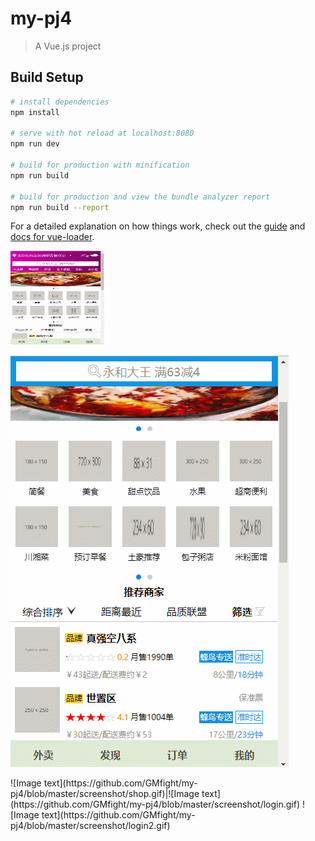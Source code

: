 # my-pj4

> A Vue.js project

## Build Setup

``` bash
# install dependencies
npm install

# serve with hot reload at localhost:8080
npm run dev

# build for production with minification
npm run build

# build for production and view the bundle analyzer report
npm run build --report
```

For a detailed explanation on how things work, check out the [guide](http://vuejs-templates.github.io/webpack/) and [docs for vue-loader](http://vuejs.github.io/vue-loader).

<div>
  <img width="150" height="150" src="https://github.com/GMfight/my-pj4/blob/master/screenshot/index.gif"/>

  ![Image text](https://github.com/GMfight/my-pj4/blob/master/screenshot/index_filt.gif)
</div>
![Image text](https://github.com/GMfight/my-pj4/blob/master/screenshot/shop.gif)|![Image text](https://github.com/GMfight/my-pj4/blob/master/screenshot/login.gif)
![Image text](https://github.com/GMfight/my-pj4/blob/master/screenshot/login2.gif)


    
